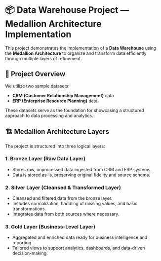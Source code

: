 # 📦 Data Warehouse Project — Medallion Architecture Implementation

This project demonstrates the implementation of a **Data Warehouse** using the **Medallion Architecture** to organize and transform data efficiently through multiple layers of refinement.

## 🧩 Project Overview

We utilize two sample datasets:

- **CRM (Customer Relationship Management)** data  
- **ERP (Enterprise Resource Planning)** data  

These datasets serve as the foundation for showcasing a structured approach to data processing and analytics.

## 🏗️ Medallion Architecture Layers

The project is structured into three logical layers:

### 1. Bronze Layer (Raw Data Layer)
- Stores raw, unprocessed data ingested from CRM and ERP systems.  
- Data is stored as-is, preserving original fidelity and source schema.

### 2. Silver Layer (Cleansed & Transformed Layer)
- Cleansed and filtered data from the bronze layer.  
- Includes normalization, handling of missing values, and basic transformations.  
- Integrates data from both sources where necessary.

### 3. Gold Layer (Business-Level Layer)
- Aggregated and enriched data ready for business intelligence and reporting.  
- Tailored views to support analytics, dashboards, and data-driven decision-making.

